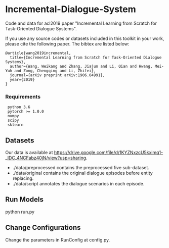 # Incremental-Dialogue-System
Code and data for acl2019 paper "Incremental Learning from Scratch for Task-Oriented Dialogue Systems".

If you use any source codes or datasets included in this toolkit in your
work, please cite the following paper. The bibtex are listed below:

    @article{wang2019incremental,
      title={Incremental Learning from Scratch for Task-Oriented Dialogue Systems},
      author={Wang, Weikang and Zhang, Jiajun and Li, Qian and Hwang, Mei-Yuh and Zong, Chengqing and Li, Zhifei},
      journal={arXiv preprint arXiv:1906.04991},
      year={2019}
    }

### Requirements
     python 3.6
     pytorch >= 1.0.0
     numpy
     scipy
     sklearn

## Datasets
Our data is available at https://drive.google.com/file/d/1KYZNxzcU5kximq1-_IDC_4NCFabz40jN/view?usp=sharing.
- ./data/preprocessed contains the preprocessed five sub-dataset.
- ./data/original contains the original dialogue episodes before entity replacing.
- ./data/script annotates the dialogue scenarios in each episode.

## Run Models
python run.py

## Change Configurations
Change the parameters in RunConfig at config.py.